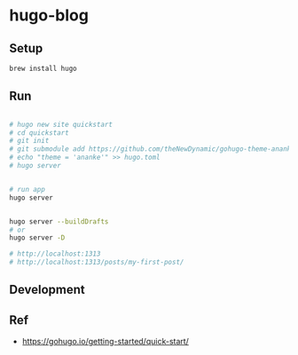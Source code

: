 # hugo-blog

## Setup

```bash
brew install hugo
```

## Run

```bash

# hugo new site quickstart
# cd quickstart
# git init
# git submodule add https://github.com/theNewDynamic/gohugo-theme-ananke.git themes/ananke
# echo "theme = 'ananke'" >> hugo.toml
# hugo server


# run app
hugo server


hugo server --buildDrafts
# or
hugo server -D

# http://localhost:1313
# http://localhost:1313/posts/my-first-post/
```

## Development

## Ref

- https://gohugo.io/getting-started/quick-start/